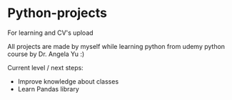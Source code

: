 # Python-projects
For learning and CV's upload

All projects are made by myself while learning python from udemy python course by Dr. Angela Yu :)

Current level / next steps:
- Improve knowledge about classes 
- Learn Pandas library
